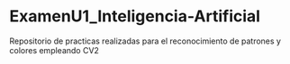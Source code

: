 # ExamenU1_Inteligencia-Artificial
Repositorio de practicas realizadas para el reconocimiento de patrones y colores empleando CV2
